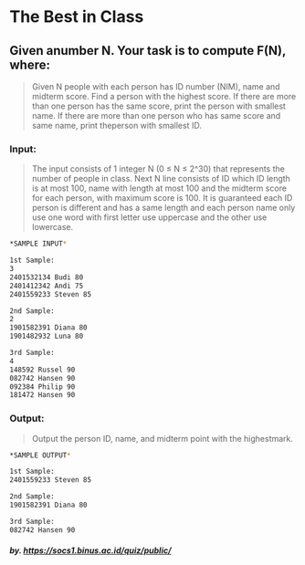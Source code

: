 # The Best in Class

## Given​ ​a​ ​number​ ​N.​ ​Your​ ​task​ ​is​ ​to​ ​compute​ ​F(N),​ ​where:

> Given N people with each person has ID number (NIM), name and midterm score. Find a person with the highest score. If there are more than one person has the same score, print the person with smallest name. If there are more than one person who has same score and same name,​ ​print​ ​the​ ​person​ ​with​ ​smallest​ ​ID.  
 
### Input:

> The​ ​input​ ​consists​ ​of​ ​1​ ​integer​ ​N​ ​(0 ≤ N ≤ 2^30)​ ​that represents the number of people in class. Next N line consists of ID which ID length is at most 100, name with length at most 100 and the midterm score for each person, with maximum score is 100. It is guaranteed each ID person is different and has a same length and each person name only use one word with first letter use uppercase​ ​and​ ​the​ ​other​ ​use​ ​lowercase.  
 

```sh
*SAMPLE INPUT*

1st Sample:
3
2401532134​ ​Budi​ ​80
2401412342​ ​Andi​ ​75
2401559233​ ​Steven​ ​85

2nd Sample:
2
1901582391​ ​Diana​ ​80
1901482932​ ​Luna​ ​80

3rd Sample:
4
148592​ ​Russel​ ​90
082742​ ​Hansen​ ​90
092384​ ​Philip​ ​90
181472​ ​Hansen​ ​90 
```

### Output:

> Output​ ​the​ ​person​ ​ID,​ ​name,​ ​and​ ​midterm​ ​point​ ​with​ ​the​ ​highest​ ​mark.  

```sh
*SAMPLE OUTPUT*

1st Sample:
2401559233​ ​Steven​ ​85

2nd Sample:
1901582391​ ​Diana​ ​80

3rd Sample:
082742​ ​Hansen​ ​90
```

##### by. https://socs1.binus.ac.id/quiz/public/ 
